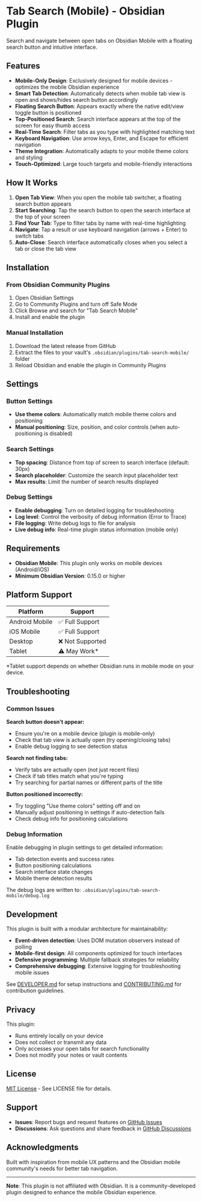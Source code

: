 # Tab Search (Mobile) - Obsidian Plugin

Search and navigate between open tabs on Obsidian Mobile with a floating search button and intuitive interface.

## Features

- **Mobile-Only Design**: Exclusively designed for mobile devices - optimizes the mobile Obsidian experience
- **Smart Tab Detection**: Automatically detects when mobile tab view is open and shows/hides search button accordingly
- **Floating Search Button**: Appears exactly where the native edit/view toggle button is positioned
- **Top-Positioned Search**: Search interface appears at the top of the screen for easy thumb access
- **Real-Time Search**: Filter tabs as you type with highlighted matching text
- **Keyboard Navigation**: Use arrow keys, Enter, and Escape for efficient navigation
- **Theme Integration**: Automatically adapts to your mobile theme colors and styling
- **Touch-Optimized**: Large touch targets and mobile-friendly interactions

## How It Works

1. **Open Tab View**: When you open the mobile tab switcher, a floating search button appears
2. **Start Searching**: Tap the search button to open the search interface at the top of your screen  
3. **Find Your Tab**: Type to filter tabs by name with real-time highlighting
4. **Navigate**: Tap a result or use keyboard navigation (arrows + Enter) to switch tabs
5. **Auto-Close**: Search interface automatically closes when you select a tab or close the tab view

## Installation

### From Obsidian Community Plugins
1. Open Obsidian Settings
2. Go to Community Plugins and turn off Safe Mode
3. Click Browse and search for "Tab Search Mobile"
4. Install and enable the plugin

### Manual Installation
1. Download the latest release from GitHub
2. Extract the files to your vault's `.obsidian/plugins/tab-search-mobile/` folder
3. Reload Obsidian and enable the plugin in Community Plugins

## Settings

### Button Settings
- **Use theme colors**: Automatically match mobile theme colors and positioning
- **Manual positioning**: Size, position, and color controls (when auto-positioning is disabled)

### Search Settings  
- **Top spacing**: Distance from top of screen to search interface (default: 30px)
- **Search placeholder**: Customize the search input placeholder text
- **Max results**: Limit the number of search results displayed

### Debug Settings
- **Enable debugging**: Turn on detailed logging for troubleshooting
- **Log level**: Control the verbosity of debug information (Error to Trace)
- **File logging**: Write debug logs to file for analysis
- **Live debug info**: Real-time plugin status information (mobile only)

## Requirements

- **Obsidian Mobile**: This plugin only works on mobile devices (Android/iOS)
- **Minimum Obsidian Version**: 0.15.0 or higher

## Platform Support

| Platform | Support |
|----------|---------|
| Android Mobile | ✅ Full Support |
| iOS Mobile | ✅ Full Support |
| Desktop | ❌ Not Supported |
| Tablet | ⚠️ May Work* |

*Tablet support depends on whether Obsidian runs in mobile mode on your device.

## Troubleshooting

### Common Issues

**Search button doesn't appear:**
- Ensure you're on a mobile device (plugin is mobile-only)
- Check that tab view is actually open (try opening/closing tabs)
- Enable debug logging to see detection status

**Search not finding tabs:**
- Verify tabs are actually open (not just recent files)
- Check if tab titles match what you're typing
- Try searching for partial names or different parts of the title

**Button positioned incorrectly:**
- Try toggling "Use theme colors" setting off and on
- Manually adjust positioning in settings if auto-detection fails
- Check debug info for positioning calculations

### Debug Information

Enable debugging in plugin settings to get detailed information:
- Tab detection events and success rates
- Button positioning calculations  
- Search interface state changes
- Mobile theme detection results

The debug logs are written to: `.obsidian/plugins/tab-search-mobile/debug.log`

## Development

This plugin is built with a modular architecture for maintainability:

- **Event-driven detection**: Uses DOM mutation observers instead of polling
- **Mobile-first design**: All components optimized for touch interfaces  
- **Defensive programming**: Multiple fallback strategies for reliability
- **Comprehensive debugging**: Extensive logging for troubleshooting mobile issues

See [DEVELOPER.md](DEVELOPER.md) for setup instructions and [CONTRIBUTING.md](CONTRIBUTING.md) for contribution guidelines.

## Privacy

This plugin:
- Runs entirely locally on your device
- Does not collect or transmit any data
- Only accesses your open tabs for search functionality
- Does not modify your notes or vault contents

## License

[MIT License](LICENSE) - See LICENSE file for details.

## Support

- **Issues**: Report bugs and request features on [GitHub Issues](https://github.com/spacemonkeyrocks/tab-search-mobile-obsidian-plugin/issues)
- **Discussions**: Ask questions and share feedback in [GitHub Discussions](https://github.com/spacemonkeyrocks/tab-search-mobile-obsidian-plugin/discussions)

## Acknowledgments

Built with inspiration from mobile UX patterns and the Obsidian mobile community's needs for better tab navigation.

---

**Note**: This plugin is not affiliated with Obsidian. It is a community-developed plugin designed to enhance the mobile Obsidian experience.
